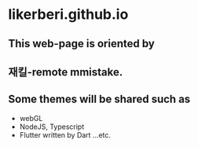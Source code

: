 # likerberi.github.io
This web-page is oriented by 
--- 
재킬-remote
mmistake.
---

## Some themes will be shared such as
* webGL
* NodeJS, Typescript
* Flutter written by Dart
...etc.
